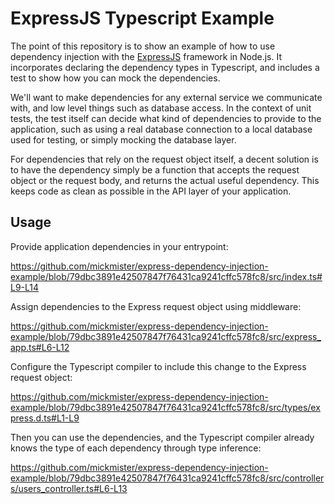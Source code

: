 # ExpressJS Typescript Example

The point of this repository is to show an example of how to use dependency injection with the [ExpressJS](https://expressjs.com) framework in Node.js. It incorporates declaring the dependency types in Typescript, and includes a test to show how you can mock the dependencies.

We'll want to make dependencies for any external service we communicate with, and low level things such as database access. In the context of unit tests, the test itself can decide what kind of dependencies to provide to the application, such as using a real database connection to a local database used for testing, or simply mocking the database layer.

For dependencies that rely on the request object itself, a decent solution is to have the dependency simply be a function that accepts the request object or the request body, and returns the actual useful dependency. This keeps code as clean as possible in the API layer of your application.

## Usage

Provide application dependencies in your entrypoint:

https://github.com/mickmister/express-dependency-injection-example/blob/79dbc3891e42507847f76431ca9241cffc578fc8/src/index.ts#L9-L14

Assign dependencies to the Express request object using middleware:

https://github.com/mickmister/express-dependency-injection-example/blob/79dbc3891e42507847f76431ca9241cffc578fc8/src/express_app.ts#L6-L12

Configure the Typescript compiler to include this change to the Express request object:

https://github.com/mickmister/express-dependency-injection-example/blob/79dbc3891e42507847f76431ca9241cffc578fc8/src/types/express.d.ts#L1-L9

Then you can use the dependencies, and the Typescript compiler already knows the type of each dependency through type inference:

https://github.com/mickmister/express-dependency-injection-example/blob/79dbc3891e42507847f76431ca9241cffc578fc8/src/controllers/users_controller.ts#L6-L13
